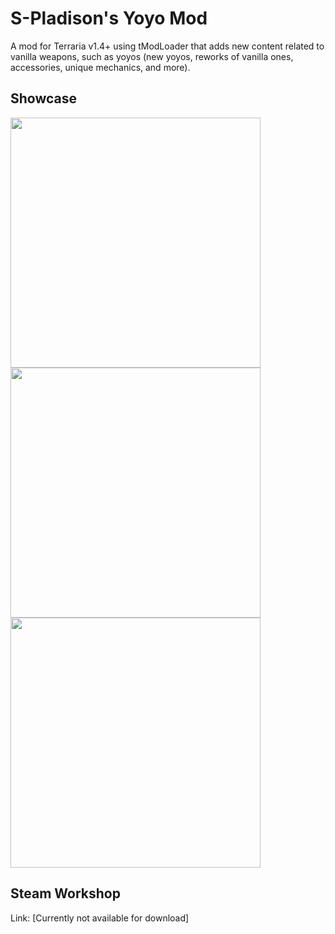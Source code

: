 # S-Pladison's Yoyo Mod
A mod for Terraria v1.4+ using tModLoader that adds new content related to vanilla weapons, such as yoyos (new yoyos, reworks of vanilla ones, accessories, unique mechanics, and more).

## Showcase
<img src="https://github.com/user-attachments/assets/62301d8f-6c3a-4b35-b50b-b17b91079794" width="400"></br>
<img src="https://github.com/user-attachments/assets/2e47ac34-3f8a-452a-bc14-b4288f726e3e" width="400"></br>
<img src="https://github.com/user-attachments/assets/d44c978a-a192-4b82-9b5e-a5b0a0272b99" width="400">

## Steam Workshop
Link: [Currently not available for download]
